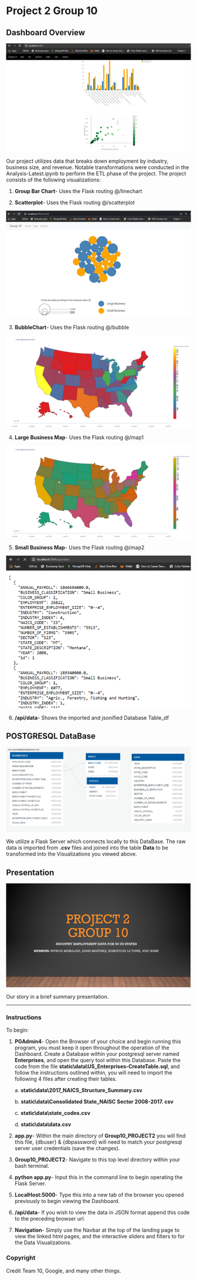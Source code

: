 # Project 2 Group 10


## Dashboard Overview

![Dashboard_Index](images/Dashboard_Index.png)

Our project utilizes data that breaks down employment by industry, business size, and revenue. Notable transformations were conducted in the Analysis-Latest.ipynb to perform the ETL phase of the project. The project consists of the following visualizations:

1. **Group Bar Chart**- Uses the Flask routing @/linechart

2. **Scatterplot**- Uses the Flask routing @/scatterplot

![bubbles](images/bubbles.png)

3. **BubbleChart**- Uses the Flask routing @/bubble


![us_map_big_businesses](images/us_map_big_businesses.png)

4. **Large Business Map**- Uses the Flask routing @/map1


![us_map_small_businesses](images/us_map_small_businesses.png)

5. **Small Business Map**- Uses the Flask routing @/map2


![api_data](images/api_data.png)

6. **/api/data**- Shows the imported and jsonified Database Table_df



## POSTGRESQL DataBase

![ERD-US_Enterprises](images/ERD-US_Enterprises.png)

We utilize a Flask Server which connects locally to this DataBase. The raw data is imported from **.csv** files and joined into the table **Data** to be transformed into the Visualizations you viewed above.



## Presentation

![Pres](images/Pres.png)

Our story in a brief summary presentation.

- - -

### Instructions

To begin:

1. **PGAdmin4**- Open the Browser of your choice and begin running this program, you must keep it open throughout the operation of the Dashboard. Create a Database within your postgresql server named **Enterprises**, and open the query tool within this Database. Paste the code from the file **static\data\US_Enterprises-CreateTable.sql**, and follow the instructions outlined within, you will need to import the following 4 files after creating their tables.

    a. **static\data\2017_NAICS_Structure_Summary.csv**

    b. **static\data\Consolidated State_NAISC Sector 2008-2017. csv**

    c. **static\data\state_codes.csv**

    d. **static\data\data.csv**

2. **app.py**- Within the main directory of **Group10_PROJECT2** you will find this file, {dbuser} & {dbpassword} will need to match your postgresql server user credentials (save the changes).

3. **Group10_PROJECT2**- Navigate to this top level directory within your bash terminal.

4. **python app.py**- Input this in the command line to begin operating the Flask Server.

5. **LocalHost:5000**- Type this into a new tab of the browser you opened previously to begin viewing the Dashboard.

6. **/api/data**- If you wish to view the data in JSON format append this code to the preceding browser url.

7. **Navigation**- Simply use the Navbar at the top of the landing page to view the linked html pages, and the interactive sliders and filters to for the Data Visualizations.



### Copyright

Credit
Team 10, Google, and many other things.
